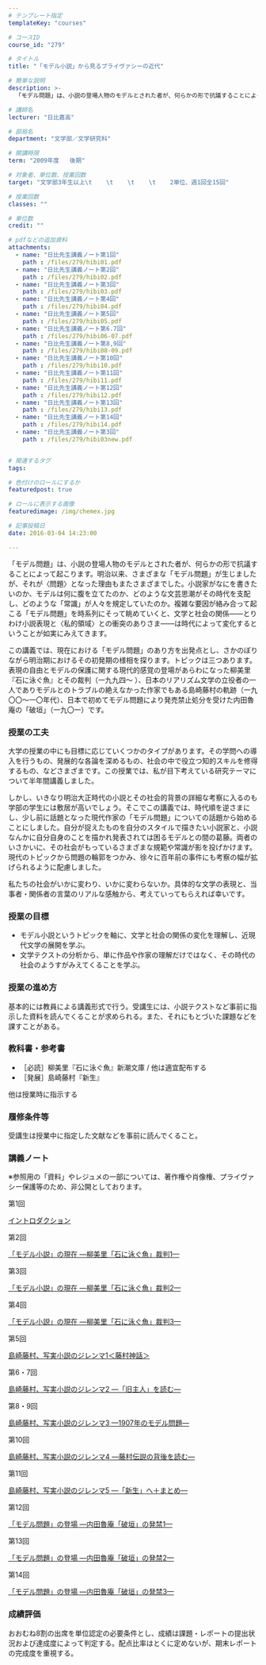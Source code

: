 ```yaml
---
# テンプレート指定
templateKey: "courses"

# コースID
course_id: "279"

# タイトル
title: "「モデル小説」から見るプライヴァシーの近代"

# 簡単な説明
description: >-
  「モデル問題」は、小説の登場人物のモデルとされた者が、何らかの形で抗議することによって起こります。明治以来、さまざまな「モデル問題」が生じましたが、それが〈問題〉となった理由もまたさまざまでした。小説...

# 講師名
lecturer: "日比嘉高"

# 部局名
department: "文学部／文学研究科"

# 開講時限
term: "2009年度	後期"

# 対象者、単位数、授業回数
target: "文学部3年生以上\t    \t    \t    \t    2単位、週1回全15回"

# 授業回数
classes: ""

# 単位数
credit: ""

# pdfなどの追加資料
attachments: 
  - name: "日比先生講義ノート第1回" 
    path : /files/279/hibi01.pdf
  - name: "日比先生講義ノート第2回" 
    path : /files/279/hibi02.pdf
  - name: "日比先生講義ノート第3回" 
    path : /files/279/hibi03.pdf
  - name: "日比先生講義ノート第4回" 
    path : /files/279/hibi04.pdf
  - name: "日比先生講義ノート第5回" 
    path : /files/279/hibi05.pdf
  - name: "日比先生講義ノート第6.7回" 
    path : /files/279/hibi06-07.pdf
  - name: "日比先生講義ノート第8,9回" 
    path : /files/279/hibi08-09.pdf
  - name: "日比先生講義ノート第10回" 
    path : /files/279/hibi10.pdf
  - name: "日比先生講義ノート第11回" 
    path : /files/279/hibi11.pdf
  - name: "日比先生講義ノート第12回" 
    path : /files/279/hibi12.pdf
  - name: "日比先生講義ノート第13回" 
    path : /files/279/hibi13.pdf
  - name: "日比先生講義ノート第14回" 
    path : /files/279/hibi14.pdf
  - name: "日比先生講義ノート第3回" 
    path : /files/279/hibi03new.pdf


# 関連するタグ
tags:

# 色付けのロールにするか
featuredpost: true

# ロールに表示する画像
featuredimage: /img/chemex.jpg

# 記事投稿日
date: 2016-03-04 14:23:00

---
```

「モデル問題」は、小説の登場人物のモデルとされた者が、何らかの形で抗議することによって起こります。明治以来、さまざまな「モデル問題」が生じましたが、それが〈問題〉となった理由もまたさまざまでした。小説家がなにを書きたいのか、モデルは何に腹を立てたのか、どのような文芸思潮がその時代を支配し、どのような「常識」が人々を規定していたのか。複雑な要因が絡み合って起こる「モデル問題」を時系列にそって眺めていくと、文学と社会の関係——とりわけ小説表現と〈私的領域〉との衝突のありさま——は時代によって変化するということが如実にみえてきます。

この講義では、現在における「モデル問題」のあり方を出発点とし、さかのぼりながら明治期におけるその初発期の様相を探ります。トピックは三つあります。表現の自由とモデルの保護に関する現代的感覚の登場があらわになった柳美里『石に泳ぐ魚』とその裁判（一九九四〜 ）、日本のリアリズム文学の立役者の一人でありモデルとのトラブルの絶えなかった作家でもある島崎藤村の軌跡（一九〇〇〜一〇年代）、日本で初めてモデル問題により発売禁止処分を受けた内田魯庵の「破垣」（一九〇一）です。
### 授業の工夫

大学の授業の中にも目標に応じていくつかのタイプがあります。その学問への導入を行うもの、発展的な各論を深めるもの、社会の中で役立つ知的スキルを修得するもの、などさまざまです。この授業では、私が目下考えている研究テーマについて半年間講義しました。 

しかし、いきなり明治大正時代の小説とその社会的背景の詳細な考察に入るのも学部の学生には敷居が高いでしょう。そこでこの講義では、時代順を逆さまにし、少し前に話題となった現代作家の「モデル問題」についての話題から始めることにしました。自分が捉えたものを自分のスタイルで描きたい小説家と、小説なんかに自分自身のことを描かれ発表されては困るモデルとの間の葛藤。両者のいさかいに、その社会がもっているさまざまな規範や常識が影を投げかけます。現代のトピックから問題の輪郭をつかみ、徐々に百年前の事件にも考察の幅が拡げられるように配慮しました。 

私たちの社会がいかに変わり、いかに変わらないか。具体的な文学の表現と、当事者・関係者の言葉のリアルな感触から、考えていってもらえれば幸いです。

### 授業の目標

  * モデル小説というトピックを軸に、文学と社会の関係の変化を理解し、近現代文学の展開を学ぶ。
  * 文学テクストの分析から、単に作品や作家の理解だけではなく、その時代の社会のようすがみえてくることを学ぶ。

### 授業の進め方

基本的には教員による講義形式で行う。受講生には、小説テクストなど事前に指示した資料を読んでくることが求められる。また、それにもとづいた課題などを課すことがある。 

### 教科書・参考書

  * ［必読］柳美里『石に泳ぐ魚』新潮文庫 / 他は適宜配布する
  * ［発展］島崎藤村『新生』

他は授業時に指示する

### 履修条件等

受講生は授業中に指定した文献などを事前に読んでくること。

### 講義ノート

※参照用の「資料」やレジュメの一部については、著作権や肖像権、プライヴァシー保護等のため、非公開としております。

第1回


[イントロダクション](/files/279/hibi01.pdf) 

第2回


[「モデル小説」の現在 —柳美里「石に泳ぐ魚」裁判1—](/files/279/hibi02.pdf) 

第3回


[「モデル小説」の現在 —柳美里「石に泳ぐ魚」裁判2—](/files/279/hibi03new.pdf) 

第4回


[「モデル小説」の現在 —柳美里「石に泳ぐ魚」裁判3—](/files/279/hibi04.pdf) 

第5回


[島崎藤村、写実小説のジレンマ1＜藤村神話＞](/files/279/hibi05.pdf) 

第6・7回


[島崎藤村、写実小説のジレンマ2 —「旧主人」を読む—](/files/279/hibi06-07.pdf) 

第8・9回


[島崎藤村、写実小説のジレンマ3 —1907年のモデル問題—](/files/279/hibi08-09.pdf) 

第10回


[島崎藤村、写実小説のジレンマ4 —藤村伝説の背後を読む—](/files/279/hibi10.pdf) 

第11回


[島崎藤村、写実小説のジレンマ5 —「新生」へ＋まとめ—](/files/279/hibi11.pdf) 

第12回


[「モデル問題」の登場 —内田魯庵「破垣」の発禁1—](/files/279/hibi12.pdf) 

第13回


[「モデル問題」の登場 —内田魯庵「破垣」の発禁2—](/files/279/hibi13.pdf) 

第14回


[「モデル問題」の登場 —内田魯庵「破垣」の発禁3—](/files/279/hibi14.pdf) 

### 成績評価

おおむね8割の出席を単位認定の必要条件とし、成績は課題・レポートの提出状況および達成度によって判定する。配点比率はとくに定めないが、期末レポートの完成度を重視する。
